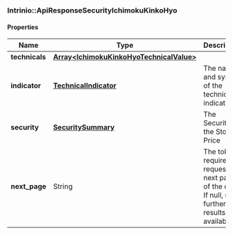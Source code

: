 

[//]: # (CLASS:Intrinio::ApiResponseSecurityIchimokuKinkoHyo)

[//]: # (KIND:object)

### Intrinio::ApiResponseSecurityIchimokuKinkoHyo

#### Properties

[//]: # (START_DEFINITION)

Name | Type | Description
------------ | ------------- | -------------
**technicals** | [**Array&lt;IchimokuKinkoHyoTechnicalValue&gt;**](IchimokuKinkoHyoTechnicalValue.md) |  &nbsp;
**indicator** | [**TechnicalIndicator**](TechnicalIndicator.md) | The name and symbol of the technical indicator &nbsp;
**security** | [**SecuritySummary**](SecuritySummary.md) | The Security of the Stock Price &nbsp;
**next_page** | String | The token required to request the next page of the data. If null, no further results are available. &nbsp;

[//]: # (END_DEFINITION)


[//]: # (CONTAINED_CLASS:Intrinio::IchimokuKinkoHyoTechnicalValue)


[//]: # (CONTAINED_CLASS:Intrinio::TechnicalIndicator)


[//]: # (CONTAINED_CLASS:Intrinio::SecuritySummary)



